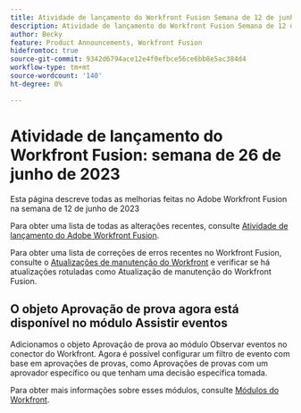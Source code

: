 ```yaml
---
title: Atividade de lançamento do Workfront Fusion Semana de 12 de junho de 2023
description: Atividade de lançamento do Workfront Fusion Semana de 12 de junho de 2023
author: Becky
feature: Product Announcements, Workfront Fusion
hidefromtoc: true
source-git-commit: 9342d6794ace12e4f0efbce56ce6bb8e5ac384d4
workflow-type: tm+mt
source-wordcount: '140'
ht-degree: 0%

---
```


# Atividade de lançamento do Workfront Fusion: semana de 26 de junho de 2023

Esta página descreve todas as melhorias feitas no Adobe Workfront Fusion na semana de 12 de junho de 2023

Para obter uma lista de todas as alterações recentes, consulte [Atividade de lançamento do Adobe Workfront Fusion](../../../product-announcements/product-releases/fusion-release-activity/fusion-release-activity.md).

Para obter uma lista de correções de erros recentes no Workfront Fusion, consulte o [Atualizações de manutenção do Workfront](https://experienceleague.adobe.com/docs/workfront-known-issues/releases/current-updates.html) e verificar se há atualizações rotuladas como Atualização de manutenção do Workfront Fusion.

## O objeto Aprovação de prova agora está disponível no módulo Assistir eventos

Adicionamos o objeto Aprovação de prova ao módulo Observar eventos no conector do Workfront. Agora é possível configurar um filtro de evento com base em aprovações de provas, como Aprovações de provas com um aprovador específico ou que tenham uma decisão específica tomada.

Para obter mais informações sobre esses módulos, consulte [Módulos do Workfront](/help/quicksilver/workfront-fusion/apps-and-their-modules/workfront-modules.md#triggers).
